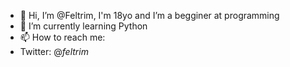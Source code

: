 - 👋 Hi, I’m @Feltrim, I'm 18yo and I’m a begginer at programming
- 🌱 I’m currently learning Python
- 📫 How to reach me:
- Twitter: @_feltrim_

<!---
Feltrim/Feltrim is a ✨ special ✨ repository because its `README.md` (this file) appears on your GitHub profile.
You can click the Preview link to take a look at your changes.
--->
